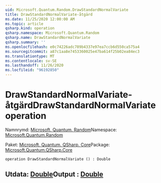 ```yaml
---
uid: Microsoft.Quantum.Random.DrawStandardNormalVariate
title: DrawStandardNormalVariate-åtgärd
ms.date: 11/25/2020 12:00:00 AM
ms.topic: article
qsharp.kind: operation
qsharp.namespace: Microsoft.Quantum.Random
qsharp.name: DrawStandardNormalVariate
qsharp.summary: ''
ms.openlocfilehash: e0c74226adc789b4337e97ea7ccb6d550ca575a4
ms.sourcegitcommit: a87c1aa8e7453360025e47ba614f25b02ea84ec3
ms.translationtype: MT
ms.contentlocale: sv-SE
ms.lasthandoff: 11/26/2020
ms.locfileid: "96192850"
---
```

# <a name="drawstandardnormalvariate-operation"></a><span data-ttu-id="13f90-102">DrawStandardNormalVariate-åtgärd</span><span class="sxs-lookup"><span data-stu-id="13f90-102">DrawStandardNormalVariate operation</span></span>

<span data-ttu-id="13f90-103">Namnrymd: [Microsoft. Quantum. Random](xref:Microsoft.Quantum.Random)</span><span class="sxs-lookup"><span data-stu-id="13f90-103">Namespace: [Microsoft.Quantum.Random](xref:Microsoft.Quantum.Random)</span></span>

<span data-ttu-id="13f90-104">Paket: [Microsoft. Quantum. QSharp. Core](https://nuget.org/packages/Microsoft.Quantum.QSharp.Core)</span><span class="sxs-lookup"><span data-stu-id="13f90-104">Package: [Microsoft.Quantum.QSharp.Core](https://nuget.org/packages/Microsoft.Quantum.QSharp.Core)</span></span>




```qsharp
operation DrawStandardNormalVariate () : Double
```


## <a name="output--double"></a><span data-ttu-id="13f90-105">Utdata: [Double](xref:microsoft.quantum.lang-ref.double)</span><span class="sxs-lookup"><span data-stu-id="13f90-105">Output : [Double](xref:microsoft.quantum.lang-ref.double)</span></span>

